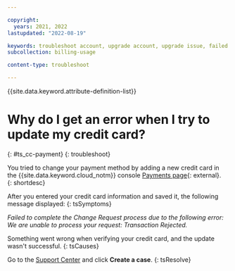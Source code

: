 ```yaml
---

copyright:
  years: 2021, 2022
lastupdated: "2022-08-19"

keywords: troubleshoot account, upgrade account, upgrade issue, failed transaction, credit card, payment process
subcollection: billing-usage

content-type: troubleshoot

---
```


{{site.data.keyword.attribute-definition-list}}

# Why do I get an error when I try to update my credit card? 
{: #ts_cc-payment}
{: troubleshoot}

You tried to change your payment method by adding a new credit card in the {{site.data.keyword.cloud_notm}} console [Payments page](/billing/payments){: external}.  
{: shortdesc}

After you entered your credit card information and saved it, the following message displayed:
{: tsSymptoms}

*Failed to complete the Change Request process due to the following error: We are unable to process your request: Transaction Rejected.*

Something went wrong when verifying your credit card, and the update wasn't successful.
{: tsCauses}

Go to the [Support Center](/unifiedsupport/supportcenter) and click **Create a case**. 
{: tsResolve}
